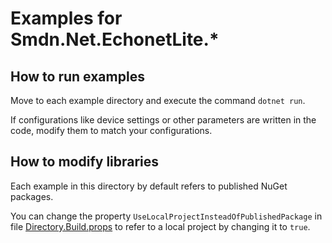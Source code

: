 # Examples for Smdn.Net.EchonetLite.*

## How to run examples
Move to each example directory and execute the command `dotnet run`.

If configurations like device settings or other parameters are written in the code, modify them to match your configurations.

## How to modify libraries
Each example in this directory by default refers to published NuGet packages.

You can change the property `UseLocalProjectInsteadOfPublishedPackage` in file [Directory.Build.props](./Directory.Build.props) to refer to a local project by changing it to `true`.
